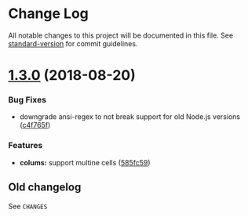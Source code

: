 # Change Log

All notable changes to this project will be documented in this file. See [standard-version](https://github.com/conventional-changelog/standard-version) for commit guidelines.

<a name="1.3.0"></a>

# [1.3.0](https://github.com/medikoo/cli-color/compare/v1.2.0...v1.3.0) (2018-08-20)

### Bug Fixes

-   downgrade ansi-regex to not break support for old Node.js versions ([c4f765f](https://github.com/medikoo/cli-color/commit/c4f765f))

### Features

-   **colums:** support multine cells ([585fc59](https://github.com/medikoo/cli-color/commit/585fc59))

## Old changelog

See `CHANGES`
